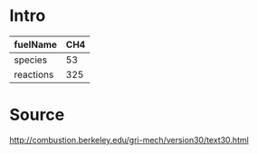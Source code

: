 # Intro

| fuelName      | CH4 |
| --------------------          | ------------------------------------------------- |
| species       | 53       |
| reactions     | 325        |


# Source

http://combustion.berkeley.edu/gri-mech/version30/text30.html
